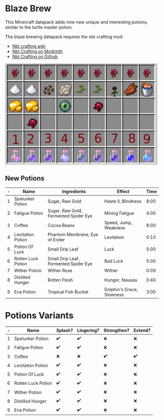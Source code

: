 # Blaze Brew


This Minecraft datapack adds nine new unique and interesting potions, similar to the turtle master potion.

The blaze brewing datapack requires the nbt crafting mod:
- [Nbt crafting wiki](https://mcwiki.siphalor.de/nbt-crafting/v2/#home/) 
- [Nbt Crafting on Modrinth](https://modrinth.com/mod/nbt-crafting)
- [Nbt Crafting on Github](https://github.com/Siphalor/nbt-crafting/)


![Potion Brewing Path](potion_brewing_paths.png)


## New Potions
| - | Name | Ingredients | Effect | Time
--- | --- | --- | --- | --- |
| 1 | Spelunker Potion      | Sugar, Raw Gold                       | Haste II, Blindness       | 8:00 |
| 2 | Fatigue Potion        | Sugar, Raw Gold, Fermented Spider Eye | Mining Fatigue            | 4:00 |
| 3 | Coffee                | Cocoa Beans                           | Speed, Jump, Weakness     | 8:00 |
| 4 | Levitation Potion     | Phantom Membrane, Eye of Ender        | Levitation                | 0:10 |
| 5 | Potion Of Luck        | Small Drip Leaf                       | Luck                      | 5:00 |
| 6 | Rotten Luck Potion    | Small Drip Leaf, Fermented Spider Eye | Bad Luck                  | 5:00 |
| 7 | Wither Potion         | Wither Rose                           | Wither                    | 0:09 |
| 8 | Distilled Hunger      | Rotten Flesh                          | Hunger, Nausea            | 0:40 |
| 9 | Ena Potion            | Tropical Fish Bucket                  | Dolphin's Grace, Slowness | 3:00 |


# Potions Variants
| - | Name | Splash? | Lingering? | Strengthen? | Extend? | 
--- | --- | --- | --- | --- | --- |
| 1 | Spelunker Potion      | :heavy_check_mark: | :heavy_check_mark: | :x: | :x: |
| 2 | Fatigue Potion        | :heavy_check_mark: | :heavy_check_mark: | :x: | :x: |
| 3 | Coffee                | :x: | :x: | :heavy_check_mark: | :heavy_check_mark: |
| 4 | Levitation Potion     | :heavy_check_mark: | :heavy_check_mark: | :x: | :x: |
| 5 | Potion Of Luck        | :heavy_check_mark: | :heavy_check_mark: | :x: | :x: |
| 6 | Rotten Luck Potion    | :heavy_check_mark: | :heavy_check_mark: | :x: | :x: |
| 7 | Wither Potion         | :heavy_check_mark: | :heavy_check_mark: | :x: | :x: |
| 8 | Distilled Hunger      | :heavy_check_mark: | :heavy_check_mark: | :x: | :x: |
| 9 | Ena Potion            | :heavy_check_mark: | :heavy_check_mark: | :x: | :x: |
